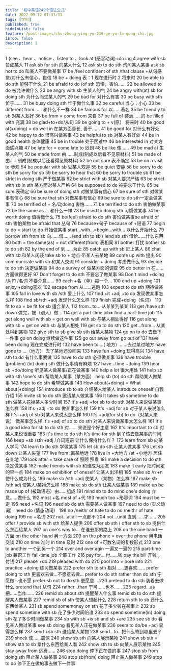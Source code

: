 ```yaml
---
title: '初中英语249个语法公式'
date: 2022-09-12 07:33:13
tags: [学科]
published: true
hideInList: false
feature: /post-images/chu-zhong-ying-yu-249-ge-yu-fa-gong-shi.jpg
isTop: false
description: 1
---
```

1 (see 、hear 、notice 、listen to 、look at (感官动词)+do ing
4 agree with sb 赞成某人
11 ask sb for sth 向某人什么
12 ask sb to do sth 询问某人某事 ask sb not to do 叫某人不要做某事
17 be /feel confident of sth /that clause +从句感觉/对什么有信心，自信 
18 be + doing 表：1 现在进行时 2 将来时 
20 be able to do sth 能够干什么
21 be afraid to do (of sth 恐惧，害怕……
22 be allowed to do 被允许做什么
23 be angry with sb 生某人的气
24 be angry with(at) sb for doing sth 为什么而生某人的气
29 be bad for 对什么有害 30 be busy with sth 忙于……
31 be busy doing sth 忙于做什么事
32 be careful 当心；小心
33 be different from…… 和什么不一样
34 be famous for 以……著名
35 be friendly to sb 对某人友好 36 be from = come from 来自
37 be full of 装满……的 be filled with 充满
38 be glad+to+do/从句 39 be going to + v(原） 将来时
40 be good at(+doing) = do well in 在某方面善长, 善于……
41 be good for 对什么有好处
42 be happy to do 很高兴做某事
43 be helpful to sb 对某人有好处
44 be in good health 身体健康
45 be in trouble 处于困难中
46 be interested in 对某方面感兴趣
47 be late for = come late to 迟到
48 be like 像……
49 be mad at 生某人的气
50 be made from 由……制成(制成以后看不见原材料)
51 be made of 由……制成(制成以后还看得见原材料)
52 be not sure 表不确定
53 be on a visit to 参观
54 be popular with sb 受某人欢迎
55 be quiet 安静
58 be sorry to do sth be sorry for sb
59 be sorry to hear that 60 be sorry to trouble sb
61 be strict in doing sth 严于做某事
62 be strict with sb 对某人要求严格
63 be strict with sb in sth 某方面对某人严格
64 be supposed to do 被要求干什么
65 be sure 表确定 66 be sure of doing sth 对做某事有信心
67 be sure of sth 对做某事有信心 68 be sure that sth 对做某事有信心
69 be sure to do sth一定会做某事
70 be terrified of + 名/动doing 害怕……
71 be terrified to do sth 害怕做某事
72 be the same as … 和什么一样
73 be used to doing sth 习惯做某事
74 be worth doing 值得做什么
75 be(feel) afraid to do sth 害怕做某事be afraid of sth 害怕某物 be afraid that 丛句
76 because+句子 because of +短语
77 begin to do = start to do 开始做某事 start…with…=begin…with… 以什么开始什么
79 borrow sth from sb 向……借…… lend sth to sb ( lend sb sth 借给……什么东西
80 both = the same(as) = not different(from) 表相同
81 bother 打扰 bother sb to do sth
82 by the end of 到……为止
85 catch up with sb 赶上某人
86 chat with sb 和某人闲谈 take sb to + 地点 带某人去某地
89 come up with 提出
90 communicate with sb 和某人交流
91 consider + doing 考虑做什么
93 decide to do sth 决定做某事 94 do a survey of 做某方面的调查
95 do better in 在……方面做得更好
97 Don't forget to do sth 不要忘了做某事
98 Don't mind +doing /从句 /名词 不要介意……
99 each +名（单）每一个…
100 end up +doing
101 enjoy +doing喜欢
102 escape from 从……逃跑
103 expect to do sth 期待做某事
105 fall in love with sb /sth 爱上什么
107 find +it +adj +to do 发现做某事怎么样
108 find sb/sth +adj 发现什么怎么样
109 finish 完成+doing（名词）
110 fit to sb = be fit for sb 适合某人
112 from…to… 从某某到某某
113 get /have sth down 做完，被（别人）做…
114 get a part-time job= find a part-time job
115 get along well with sb = get on well with sb 与某人相处得好
116 get along with sb = get on with sb 与某人相处
119 get sb to do sth
120 get…from… 从某处得到某物
122 give sth to sb give sb sth 给某人某物
124 go on to do 去做下一件事 go on doing 继续做这件事
125 go out away from go out of
131 have been doing 现在完成进行时
132 have been to …( 地方）……去过某过地方
have gone to …（地方） 去了某地还没回来
133 have fun +doing 玩得高兴
134 have sth to do 有什么事要做
135 have to do sth 必须做某事
136 have trouble (problem) (in) doing sth 做什么事情有麻烦
137 have…time +doing
139 hear sb +do/doing 听见某人做某事/正在做某事
140 help a lot 很大用处
141 help sb with sth \one's sth 帮助某人某事（某方面）
help sb (to) do sth 帮助某人做某事
142 hope to do sth 希望做某事
143 How about(+doing) = What about(+doing)
154 introduce sb to sb 介绍某人给某人 introduce oneself 自我介绍
155 invite sb to do sth 邀请某人做某事
156 It takes sb sometime to do sth 做某人花掉某人多少时间
157 It's +adj +for sb to do sth 对某人来说做某事怎么样
158 It's +adj +to do 做某事怎么样
159 It's +adj for sb 对于某人来说怎么样 It's +adj of sb 对某人来说太怎么样
160 It's +adj(for sb) to do（对某人来说） 做某事怎么样
It's +adj of sb to do sth 对某人来说做某事太怎么样
161 It's a good idea for sb to do sth 对…… 来说是个好主意
162 It's important to sb 对某人来说很重要
163 It's time to do sth It's time for sth 到了该去做某事的时间
166 keep +sb /sth +adj /介词短语 让什么保持什么样？
173 learn from sb 向某人学习
174 learn to do sth 学做某事
175 let sb do sth 让某人做某事
176 Let sb down 让某人失望
177 live from :离某地远
178 live in +大地方 /at +小地方 居住在某地
179 look after = take care of 照顾 照看
181 make a decision to do sth 决定做某事
182 make friends with sb 和谁成为朋友
183 make it early 把时间定的早一点
184 make on exhibition of oneself 让某人出洋相
185 make sb /n +n 使什么成为什么
186 make sb /sth +adj 使某人（某物）怎么样
187 make sb /sth adj 使某人/某物怎么样 188 make sb do sth 让某人做某事
189 make up be made up of (被动语态）由……组成
191 mind sb to do mind one's doing 介意……做什么
192 most +名 most of +代
193 much too +形容词
194 must be 一定 195 need +名词
196 need sb do sth 需要某人做某事
197 need to do (实义动词） need do (情态动词）
198 no /neithr of hate to do no /neithr of hate doing
199 no +名词
202 not…at all 一点都不
204 not…until 直到……才……
205 offer / provide sb with sth 给某人提供
206 offer sb sth ( offer sth to sb 提供什么东西给某人
207 on one's way to… 在谁去那的路上
208 on the one hand 一方面 on the other hand 另一方面
209 on the phone = over the phone 用电话交谈
210 on time 准时 in time 及时
212 one of +可数名词的复数形式
213 one to another 一个到另一个
214 over and over agin 一遍又一遍的
215 part-time job 兼职工作 fall-time job 全职工作
216 pay for… 付……钱 pay the bill 开钱 ，付钱 217 please +do
219 pleased with sb
220 pool into = pore into
221 practice +doing 练习做某事
222 prefer sth to sth 相对……更喜欢……
prefer doing to sth 更喜欢去做…不愿意去做…
prefer to do sth rather than do sth 宁愿做…也不愿 prefer sb not to do sth 更愿意…
223 pretend to do sth 装着去做什么 pretend that 从句
224 rather…than 宁可……也不…… 225 regard…as 把……当作……
226 remid sb about sth 提醒某人什么事
remid sb to do sth 提醒某人做某事
227 remid sb of sth 使某人想起什么
228 return sth to sb 还什么东西给某人
231 sb spend somemoney on sth 花了多少钱在某事上
232 sb spend sometime with sb 花了多少时间陪谁
233 sb spend sometime(in) doing sth 花了多少时间做某事
234 sb with sb +is sb and sb +are
235 see sb do 看见某人做过某事
see sb doing 看见某人正在做某事
236 seem to do/be +adj 显得怎么样
237 send +sb sth 送给某人某物
238 send…to…把什么寄到哪里去？
239 shock 使……震惊
240 show sb sth 向某人展示某物
241 show sb sth = show sth to sb 拿什么东西给某人看
242 show sth to sb 向某人展示某物
245 stay away from 远离……
246 stop doing 停下正在做的事
247 stop sb from doing sth 阻止某人做某事
248 stop sb(from) doing 阻止某人做某事
249 stop to do 停下正在做的事去做下一件事
